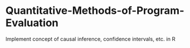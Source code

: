# Quantitative-Methods-of-Program-Evaluation
Implement concept of causal inference, confidence intervals, etc. in R
